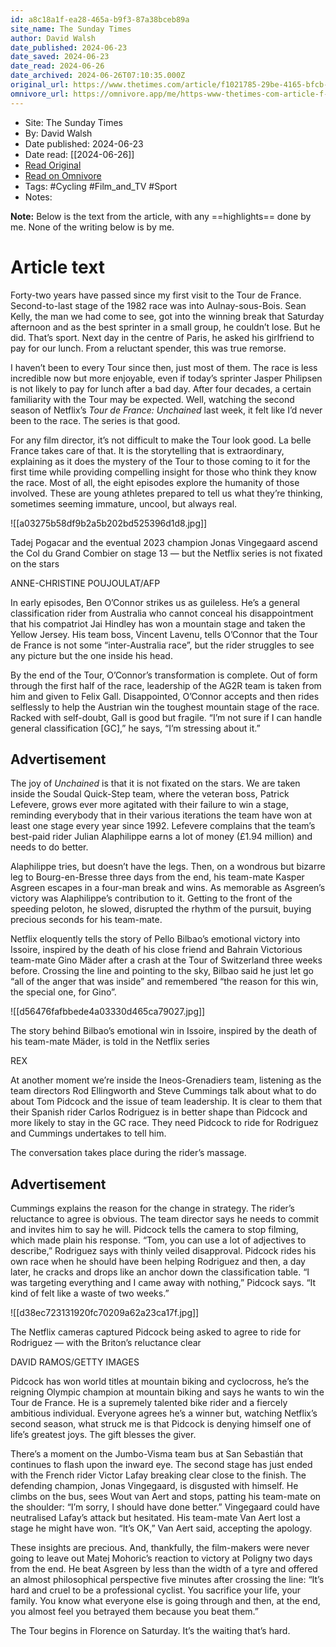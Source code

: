 ```yaml
---
id: a8c18a1f-ea28-465a-b9f3-87a38bceb89a
site_name: The Sunday Times
author: David Walsh
date_published: 2024-06-23
date_saved: 2024-06-23
date_read: 2024-06-26
date_archived: 2024-06-26T07:10:35.000Z
original_url: https://www.thetimes.com/article/f1021785-29be-4165-bfcb-6eb6cd7dd400?shareToken=41a146f6570f34cfd886612304340268
omnivore_url: https://omnivore.app/me/https-www-thetimes-com-article-f-1021785-29-be-4165-bfcb-6-eb-6--19045ce9717
---
```


 - Site: The Sunday Times
 - By: David Walsh
 - Date published: 2024-06-23
 - Date read: [[2024-06-26]]
 - [Read Original](https://www.thetimes.com/article/f1021785-29be-4165-bfcb-6eb6cd7dd400?shareToken=41a146f6570f34cfd886612304340268)
 - [Read on Omnivore](https://omnivore.app/me/https-www-thetimes-com-article-f-1021785-29-be-4165-bfcb-6-eb-6--19045ce9717)
 - Tags:  #Cycling  #Film_and_TV  #Sport 
 - Notes: 

**Note:** Below is the text from the article, with any ==highlights== done by me. None of the writing below is by me.

# Article text
Forty-two years have passed since my first visit to the Tour de France. Second-to-last stage of the 1982 race was into Aulnay-sous-Bois. Sean Kelly, the man we had come to see, got into the winning break that Saturday afternoon and as the best sprinter in a small group, he couldn’t lose. But he did. That’s sport. Next day in the centre of Paris, he asked his girlfriend to pay for our lunch. From a reluctant spender, this was true remorse.

I haven’t been to every Tour since then, just most of them. The race is less incredible now but more enjoyable, even if today’s sprinter Jasper Philipsen is not likely to pay for lunch after a bad day. After four decades, a certain familiarity with the Tour may be expected. Well, watching the second season of Netflix’s _Tour de France: Unchained_ last week, it felt like I’d never been to the race. The series is that good.

For any film director, it’s not difficult to make the Tour look good. La belle France takes care of that. It is the storytelling that is extraordinary, explaining as it does the mystery of the Tour to those coming to it for the first time while providing compelling insight for those who think they know the race. Most of all, the eight episodes explore the humanity of those involved. These are young athletes prepared to tell us what they’re thinking, sometimes seeming immature, uncool, but always real.

![[a03275b58df9b2a5b202bd525396d1d8.jpg]]

Tadej Pogacar and the eventual 2023 champion Jonas Vingegaard ascend the Col du Grand Combier on stage 13 — but the Netflix series is not fixated on the stars

ANNE-CHRISTINE POUJOULAT/AFP

In early episodes, Ben O’Connor strikes us as guileless. He’s a general classification rider from Australia who cannot conceal his disappointment that his compatriot Jai Hindley has won a mountain stage and taken the Yellow Jersey. His team boss, Vincent Lavenu, tells O’Connor that the Tour de France is not some “inter-Australia race”, but the rider struggles to see any picture but the one inside his head.

By the end of the Tour, O’Connor’s transformation is complete. Out of form through the first half of the race, leadership of the AG2R team is taken from him and given to Felix Gall. Disappointed, O’Connor accepts and then rides selflessly to help the Austrian win the toughest mountain stage of the race. Racked with self-doubt, Gall is good but fragile. “I’m not sure if I can handle general classification \[GC\],” he says, “I’m stressing about it.”

## Advertisement

The joy of _Unchained_ is that it is not fixated on the stars. We are taken inside the Soudal Quick-Step team, where the veteran boss, Patrick Lefevere, grows ever more agitated with their failure to win a stage, reminding everybody that in their various iterations the team have won at least one stage every year since 1992\. Lefevere complains that the team’s best-paid rider Julian Alaphilippe earns a lot of money (£1.94 million) and needs to do better.

Alaphilippe tries, but doesn’t have the legs. Then, on a wondrous but bizarre leg to Bourg-en-Bresse three days from the end, his team-mate Kasper Asgreen escapes in a four-man break and wins. As memorable as Asgreen’s victory was Alaphilippe’s contribution to it. Getting to the front of the speeding peloton, he slowed, disrupted the rhythm of the pursuit, buying precious seconds for his team-mate.

Netflix eloquently tells the story of Pello Bilbao’s emotional victory into Issoire, inspired by the death of his close friend and Bahrain Victorious team-mate Gino Mäder after a crash at the Tour of Switzerland three weeks before. Crossing the line and pointing to the sky, Bilbao said he just let go “all of the anger that was inside” and remembered “the reason for this win, the special one, for Gino”.

![[d56476fafbbede4a03330d465ca79027.jpg]]

The story behind Bilbao’s emotional win in Issoire, inspired by the death of his team-mate Mäder, is told in the Netflix series

REX

At another moment we’re inside the Ineos-Grenadiers team, listening as the team directors Rod Ellingworth and Steve Cummings talk about what to do about Tom Pidcock and the issue of team leadership. It is clear to them that their Spanish rider Carlos Rodriguez is in better shape than Pidcock and more likely to stay in the GC race. They need Pidcock to ride for Rodriguez and Cummings undertakes to tell him.

The conversation takes place during the rider’s massage.

## Advertisement

Cummings explains the reason for the change in strategy. The rider’s reluctance to agree is obvious. The team director says he needs to commit and invites him to say he will. Pidcock tells the camera to stop filming, which made plain his response. “Tom, you can use a lot of adjectives to describe,” Rodriguez says with thinly veiled disapproval. Pidcock rides his own race when he should have been helping Rodriguez and then, a day later, he cracks and drops like an anchor down the classification table. “I was targeting everything and I came away with nothing,” Pidcock says. “It kind of felt like a waste of two weeks.”

![[d38ec723131920fc70209a62a23ca17f.jpg]]

The Netflix cameras captured Pidcock being asked to agree to ride for Rodriguez — with the Briton’s reluctance clear

DAVID RAMOS/GETTY IMAGES

Pidcock has won world titles at mountain biking and cyclocross, he’s the reigning Olympic champion at mountain biking and says he wants to win the Tour de France. He is a supremely talented bike rider and a fiercely ambitious individual. Everyone agrees he’s a winner but, watching Netflix’s second season, what struck me is that Pidcock is denying himself one of life’s greatest joys. The gift blesses the giver.

There’s a moment on the Jumbo-Visma team bus at San Sebastián that continues to flash upon the inward eye. The second stage has just ended with the French rider Victor Lafay breaking clear close to the finish. The defending champion, Jonas Vingegaard, is disgusted with himself. He climbs on the bus, sees Wout van Aert and stops, patting his team-mate on the shoulder: “I’m sorry, I should have done better.” Vingegaard could have neutralised Lafay’s attack but hesitated. His team-mate Van Aert lost a stage he might have won. “It’s OK,” Van Aert said, accepting the apology.

These insights are precious. And, thankfully, the film-makers were never going to leave out Matej Mohoric’s reaction to victory at Poligny two days from the end. He beat Asgreen by less than the width of a tyre and offered an almost philosophical perspective five minutes after crossing the line: “It’s hard and cruel to be a professional cyclist. You sacrifice your life, your family. You know what everyone else is going through and then, at the end, you almost feel you betrayed them because you beat them.”

The Tour begins in Florence on Saturday. It’s the waiting that’s hard.

